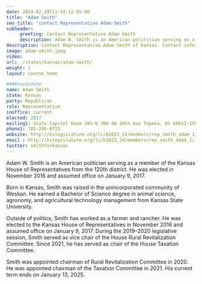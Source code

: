 ```yaml
---
date: 2024-02-29T11:54:12-05:00
title: "Adam Smith"
seo_title: "contact Representative Adam Smith"
subheader:
     greeting: Contact Representative Adam Smith
     description: Adam W. Smith is an American politician serving as a member of the Kansas House of Representatives from the 120th district. He was elected in November 2016 and assumed office on January 9, 2017.
description: Contact Representative Adam Smith of Kansas. Contact information for Adam Smith includes email address, phone number, and mailing address.
image: adam-smith.jpeg
video:
url:  /states/kansas/adam-smith/
weight: 1
layout: course_home

####candidate
name: Adam Smith
state: Kansas
party: Republican
role: Representative
inoffice: current
elected: 2017
mailing1: State Capitol Room 185-N 300 SW 10th Ave Topeka, KS 66612-1504
phone1: 785-296-0715
website: http://kslegislature.org/li/b2023_24/members/rep_smith_adam_1/
email : http://kslegislature.org/li/b2023_24/members/rep_smith_adam_1/
twitter: smithforkansas
---
```


Adam W. Smith is an American politician serving as a member of the Kansas House of Representatives from the 120th district. He was elected in November 2016 and assumed office on January 9, 2017.

Born in Kansas, Smith was raised in the unincorporated community of Weskan. He earned a Bachelor of Science degree in animal science, agronomy, and agricultural technology management from Kansas State University.

Outside of politics, Smith has worked as a farmer and rancher. He was elected to the Kansas House of Representatives in November 2016 and assumed office on January 9, 2017. During the 2019–2020 legislative session, Smith served as vice chair of the House Rural Revitalization Committee. Since 2021, he has served as chair of the House Taxation Committee.

Smith was appointed chairman of Rural Revitalization Committee in 2020. He was appointed chairman of the Taxation Committee in 2021. His current term ends on January 13, 2025.
